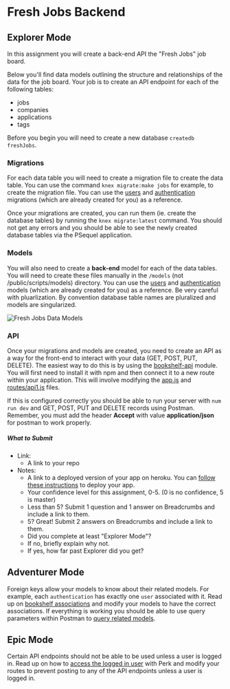 # Fresh Jobs Backend

## Explorer Mode

In this assignment you will create a back-end API the "Fresh Jobs" job board.

Below you'll find data models outlining the structure and relationships of the data for the job board. Your job is to create an API endpoint for each of the following tables:

* jobs
* companies
* applications
* tags

Before you begin you will need to create a new database `createdb freshJobs`.

### Migrations

For each data table you will need to create a migration file to create the data table. You can use the command `knex migrate:make jobs` for example, to create the migration file. You can use the [users](/migrations/20151009115505_create_users.js) and [authentication](/migrations/20151009155020_create_authentication.js) migrations (which are already created for you) as a reference.

Once your migrations are created, you can run them (ie. create the database tables) by running the `knex migrate:latest` command. You should not get any errors and you should be able to see the newly created database tables via the PSequel application.

### Models

You will also need to create a **back-end** model for each of the data tables. You will need to create these files manually in the `/models` (not /public/scripts/models) directory. You can use the [users](/models/User.js) and [authentication](/models//Authentication.js) models (which are already created for you) as a reference. Be very careful with pluarlization. By convention database table names are pluralized and models are singularized.

![Fresh Jobs Data Models](/FreshJobsDataModels.png)

### API

Once your migrations and models are created, you need to create an API as a way for the front-end to interact with your data (GET, POST, PUT, DELETE). The easiest way to do this is by using the [bookshelf-api]() module. You will first need to install it with npm and then connect it to a new route within your application. This will involve modifying the [app.js](/app.js) and [routes/api1.js](/routes/api1.js) files.

If this is configured correctly you should be able to run your server with `num run dev` and GET, POST, PUT and DELETE records using Postman. Remember, you must add the header **Accept** with value **application/json** for postman to work properly.

##### What to Submit
* Link:
  * A link to your repo
* Notes:
  * A link to a deployed version of your app on heroku. You can [follow these instructions]() to deploy your app.
  * Your confidence level for this assignment, 0-5. (0 is no confidence, 5 is master)
  * Less than 5? Submit 1 question and 1 answer on Breadcrumbs and include a link to them.
  * 5? Great! Submit 2 answers on Breadcrumbs and include a link to them.
  * Did you complete at least "Explorer Mode"?
  * If no, briefly explain why not.
  * If yes, how far past Explorer did you get?

## Adventurer Mode

Foreign keys allow your models to know about their related models. For example, each `authentication` has exactly one `user` associated with it. Read up on [bookshelf associations](http://bookshelfjs.org/#associations) and modify your models to have the correct associations. If everything is working you should be able to use query parameters within Postman to [query related models](https://github.com/alarner/bookshelf-api#pulling-related-models).

## Epic Mode

Certain API endpoints should not be able to be used unless a user is logged in. Read up on how to [access the logged in user](http://perkframework.com/api/authentication.html#accessing-the-logged-in-user) with Perk and modify your routes to prevent posting to any of the API endpoints unless a user is logged in.
